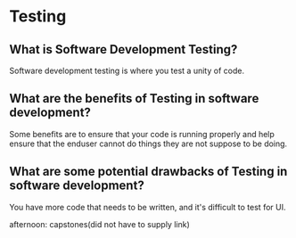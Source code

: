 # Testing

## What is Software Development Testing?
Software development testing is where you test a unity of code.

## What are the benefits of Testing in software development?
Some benefits are to ensure that your code is running properly and help ensure that the enduser cannot do things they are not suppose to be doing.

## What are some potential drawbacks of Testing in software development?
You have more code that needs to be written, and it's difficult to test for UI.

afternoon: capstones(did not have to supply link)